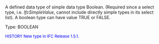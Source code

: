 ﻿A defined data type of simple data type Boolean. (Required since a select type, i.e. _IfcSimpleValue_, cannot include directly simple types in its select list). A boolean type can have value TRUE or FALSE.

Type: BOOLEAN

> <font size="-1" color="#0000FF">
  HISTORY New type in IFC Release 1.5.1.
</font>